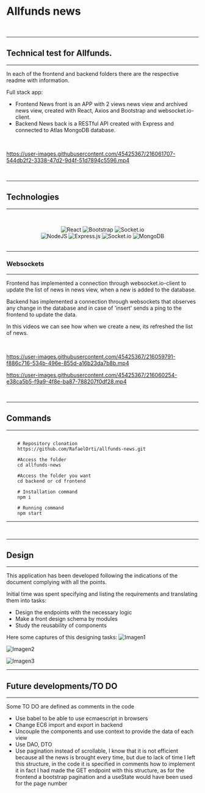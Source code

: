 


# Allfunds news

<br/>

---
## Technical test for Allfunds.
---
In each of the frontend and backend folders there are the respective readme with information.

Full stack app:
- Frontend News front is an APP with 2 views news view and archived news view, created with React, Axios and Bootstrap and websocket.io-client.
- Backend News back is a RESTful API created with Express and connected to Atlas MongoDB database.


<br/>



https://user-images.githubusercontent.com/45425367/216061707-544db2f2-3338-47d2-9d4f-51d7894c5596.mp4




<br/>

---
## **Technologies**
---

<div align="center">

<br/>

![React](https://img.shields.io/badge/react-%2320232a.svg?style=for-the-badge&logo=react&logoColor=%2361DAFB)
![Bootstrap](https://img.shields.io/badge/bootstrap-%23563D7C.svg?style=for-the-badge&logo=bootstrap&logoColor=white)
![Socket.io](https://img.shields.io/badge/Socket.io-black?style=for-the-badge&logo=socket.io&badgeColor=010101)
<br/>
![NodeJS](https://img.shields.io/badge/node.js-6DA55F?style=for-the-badge&logo=node.js&logoColor=white)
![Express.js](https://img.shields.io/badge/express.js-%23404d59.svg?style=for-the-badge&logo=express&logoColor=%2361DAFB)
![Socket.io](https://img.shields.io/badge/Socket.io-black?style=for-the-badge&logo=socket.io&badgeColor=010101)
![MongoDB](https://img.shields.io/badge/mongodb-%2320232a.svg?style=for-the-badge&logo=mongodb&logoColor=%2361DAFB)
<br/>
<br/>
</div>


---
### **Websockets**
---

Frontend has implemented a connection through websocket.io-client to update the list of news in news view, when a new is added to the database. 

Backend has implemented a connection through websockets that observes any change in the database and in case of 'insert' sends a ping to the frontend to update the data.

In this videos we can see how when we create a new, its refreshed the list of news.
<br/>

<br/>

https://user-images.githubusercontent.com/45425367/216059791-f886c716-534b-496e-855d-a16b23da7b8b.mp4


https://user-images.githubusercontent.com/45425367/216060254-e38ca5b5-f9a9-4f8e-ba87-788207f0df28.mp4




<br/>





---
## Commands
---
```shell
   
    # Repository clonation
    https://github.com/RafaelOrti/allfunds-news.git

    #Access the folder
    cd allfunds-news

    #Access the folder you want
    cd backend or cd frontend

    # Installation command
    npm i

    # Running command
    npm start

```
---
<br/>

---
## Design
---


This application has been developed following the indications of the document complying with all the points.

Initial time was spent specifying and listing the requirements and translating them into tasks:

- Design the endpoints with the necessary logic
- Make a front design schema by modules
- Study the reusability of components

Here some captures of this designing tasks:
![Imagen1](https://user-images.githubusercontent.com/45425367/216061903-a00c0c9d-6053-46d4-8075-ec54e82a9bc1.png)

![Imagen2](https://user-images.githubusercontent.com/45425367/216061912-724712f9-75ee-4be0-b52f-514a89919d64.png)

![Imagen3](https://user-images.githubusercontent.com/45425367/216061933-3c0d9386-07b9-45bb-ab1e-cfa9bfde14ce.png)




---
## Future developments/TO DO
---

Some TO DO are defined as comments in the code

- Use babel to be able to use ecmaescript in browsers
- Change EC6 import and export in backend
- Uncouple the components and use context to provide the data of each view
- Use DAO, DTO
- Use pagination instead of scrollable, I know that it is not efficient because all the news is brought every time, but due to lack of time I left this structure, in the code it is specified in comments how to implement it in fact I had made the GET endpoint with this structure, as for the frontend a bootstrap pagination and a useState would have been used for the page number

